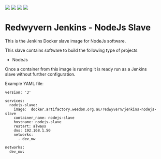 ![](https://img.shields.io/docker/stars/redwyvern/jenkins-nodejs-slave.svg)
![](https://img.shields.io/docker/pulls/redwyvern/jenkins-nodejs-slave.svg)
![](https://img.shields.io/docker/automated/redwyvern/jenkins-nodejs-slave.svg)
[![](https://images.microbadger.com/badges/image/redwyvern/jenkins-nodejs-slave.svg)](https://microbadger.com/images/redwyvern/jenkins-nodejs-slave "Get your own image badge on microbadger.com")

Redwyvern Jenkins - NodeJs Slave 
================================

This is the Jenkins Docker slave image for NodeJs software.

This slave contains software to build the following type of projects
* NodeJs

Once a container from this image is running it is ready run as a Jenkins slave without further configuration.

Example YAML file:
```
version: '3'

services:
  nodejs-slave:
    image:  docker.artifactory.weedon.org.au/redwyvern/jenkins-nodejs-slave
    container_name: nodejs-slave
    hostname: nodejs-slave
    restart: always
    dns: 192.168.1.50
    networks:
      - dev_nw

networks:
  dev_nw:
```
